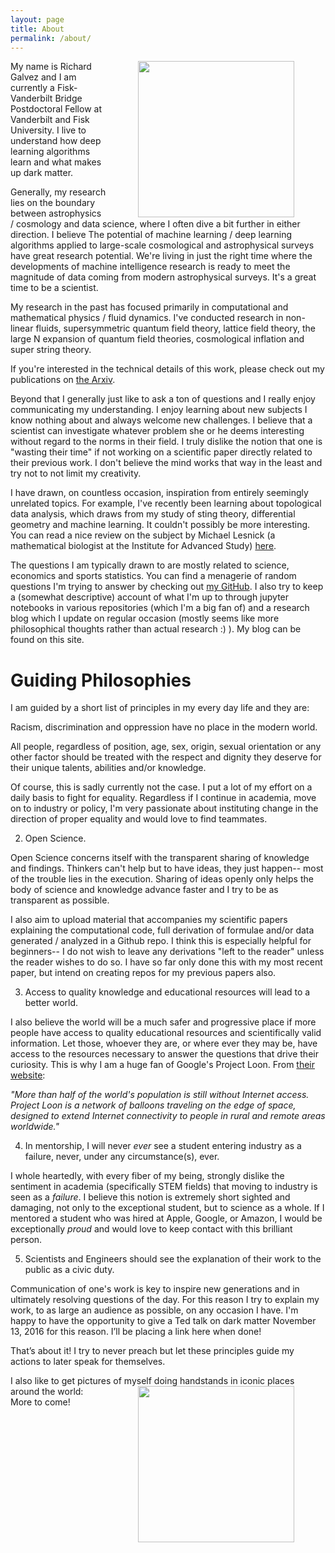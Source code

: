 ```yaml
---
layout: page
title: About
permalink: /about/
---
```

<img align="right" hspace="50px" src="https://raw.githubusercontent.com/richardagalvez/richardagalvez.github.io/master/meeeee.jpg" style="width: 250px;"/>My name is Richard Galvez and I am currently a Fisk-Vanderbilt Bridge 
Postdoctoral Fellow at Vanderbilt and Fisk University. I live to understand how deep learning algorithms learn and what makes up dark matter.  

Generally, my research lies on the boundary between astrophysics / cosmology and data science, where I 
often dive a bit further in either direction. I believe The potential of machine learning / deep learning algorithms applied to large-scale cosmological and astrophysical surveys have great research potential. 
We're living in just the right time where the developments of machine intelligence research 
is ready to meet the magnitude of data coming from modern astrophysical surveys. It's a great time to be a scientist.

My research in the past has focused primarily in computational and mathematical physics / fluid dynamics. 
I've conducted research in non-linear fluids, supersymmetric quantum field theory, lattice field theory, the large N expansion of quantum field theories, cosmological inflation and super string theory. 

If you're interested in the technical details of this work, please check out my publications on 
[the Arxiv](http://inspirehep.net/search?ln=en&p=find+a+galvez%2C+richard&of=hb&action_search=Search&sf=earliestdate&so=d).

Beyond that I generally just like to ask a ton of questions and I really enjoy communicating my understanding. I enjoy learning about new subjects I know nothing about and always welcome new 
challenges. I believe that a scientist can investigate whatever problem
she or he deems interesting without regard to the norms in their field. I truly dislike the notion that one 
is "wasting their time" if not working on a scientific paper directly related to their previous work. 
I don't believe the mind works that way in the least and try not to not limit my creativity.

I have drawn, on countless occasion, inspiration from entirely seemingly unrelated topics. For example, I've recently been learning about topological data analysis, which draws from my study of sting theory, differential
geometry and machine learning. It couldn't possibly be more interesting. You can read a nice review on the subject by 
Michael Lesnick (a mathematical biologist at the Institute for Advanced Study) [here](https://www.ias.edu/ideas/2013/lesnick-topological-data-analysis).

The questions I am typically drawn to are mostly related to science, economics and sports statistics. You can find a 
menagerie of random questions I'm trying to answer by checking out [my GitHub](http://www.github.com/richardagalvez). 
I also try to keep a (somewhat descriptive) account of what I'm up to through jupyter notebooks in various repositories
(which I'm a big fan of) and a research blog which I update on regular occasion (mostly seems like more philosophical
thoughts rather than actual research :) ). My blog can be found on this site.

# Guiding Philosophies

I am guided by a short list of principles in my every day life and they are:

Racism, discrimination and oppression have no place in the modern world. 

All people, regardless of position, age, sex, origin, sexual orientation or any other factor should be treated with the respect and dignity they deserve for their unique talents, abilities and/or knowledge.

Of course, this is sadly currently not the case. I put a lot of my effort on a daily basis to fight for equality. Regardless if I continue in academia, move on to industry or policy, I'm very passionate about instituting change in the direction of proper equality and would love to find teammates.

2. Open Science.

Open Science concerns itself with the transparent sharing of knowledge and findings. Thinkers can't help but to have ideas, they just happen-- most of the trouble lies in 
the execution. Sharing of ideas openly only helps the body of science and knowledge advance faster and I try to be 
as transparent as possible.

I also aim to upload material that accompanies my scientific papers explaining 
the computational code, full derivation of formulae and/or data generated / analyzed in a Github repo. I think this 
is especially helpful for beginners-- I do not wish to leave any derivations "left to the reader" unless the reader wishes to
do so. I have so far only done this with my most recent paper, but intend on creating repos for my previous papers also.

3. Access to quality knowledge and educational resources will lead to a better world.

I also believe the world will be a much safer and progressive place if more people have access to quality
educational resources and scientifically valid information. Let those, whoever they are, or where ever they may be, have access to the resources necessary to answer the questions that drive their curiosity. This is why I am a huge fan of
Google's Project Loon. From [their website](https://www.solveforx.com/loon/):

*"More than half of the world's population is still without Internet access. Project Loon is a network of balloons traveling on the edge of space, designed to extend Internet connectivity to people in rural and remote areas worldwide."*

4. In mentorship, I will never *ever* see a student entering industry as a failure, never, under any circumstance(s), ever.

I whole heartedly, with every fiber of my being, strongly dislike the sentiment in academia (specifically STEM fields) 
that moving to industry is seen as a *failure*. I believe this notion is extremely short sighted and damaging, not only to the exceptional student, but to science as a whole. If I mentored a student who was hired at Apple, Google, or Amazon, I would be
exceptionally *proud* and would love to keep contact with this brilliant person.

5. Scientists and Engineers should see the explanation of their work to the public as a civic duty. 

Communication of one's work is key to inspire new generations and in ultimately resolving questions of the day.
For this reason I try to explain my work, to as large an audience as possible, on any occasion I have. I'm happy to have the
opportunity to give a Ted talk on dark matter November 13, 2016 for this reason. I’ll be placing a link here when done!

That’s about it! I try to never preach but let these principles guide my actions to later speak for themselves.

I also like to get pictures of myself doing handstands in iconic places around the world: <img align="right" hspace="50px" src="https://raw.githubusercontent.com/richardagalvez/richardagalvez.github.io/master/IMG_4510.JPG" style="width: 250px;"/> More to come!


